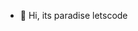 - 👋 Hi, its paradise
letscode
<!---
APpaladis/APpaladis is a ✨ special ✨ repository because its `README.md` (this file) appears on your GitHub profile.
You can click the Preview link to take a look at your changes.
--->
